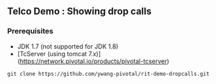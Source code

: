 ## Telco Demo : Showing drop calls

### Prerequisites
* JDK 1.7 (not supported for JDK 1.8)
* [TcServer (using tomcat 7.x)] (https://network.pivotal.io/products/pivotal-tcserver)
```shell
git clone https://github.com/ywang-pivotal/rit-demo-dropcalls.git
```
